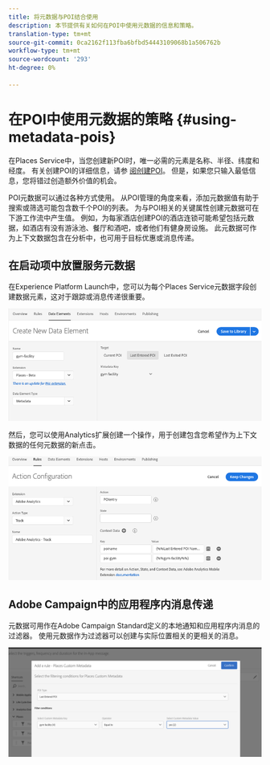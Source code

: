 ```yaml
---
title: 将元数据与POI结合使用
description: 本节提供有关如何在POI中使用元数据的信息和策略。
translation-type: tm+mt
source-git-commit: 0ca2162f113fba6bfbd54443109068b1a506762b
workflow-type: tm+mt
source-wordcount: '293'
ht-degree: 0%

---
```



# 在POI中使用元数据的策略 {#using-metadata-pois}

在Places Service中，当您创建新POI时，唯一必需的元素是名称、半径、纬度和经度。 有关创建POI的详细信息，请参 [阅创建POI](/help/poi-mgmt-ui/create-a-poi-ui.md)。 但是，如果您只输入最低信息，您将错过创造额外价值的机会。

POI元数据可以通过各种方式使用。 从POI管理的角度来看，添加元数据值有助于搜索或筛选可能包含数千个POI的列表。 为与POI相关的关键属性创建元数据可在下游工作流中产生值。 例如，为每家酒店创建POI的酒店连锁可能希望包括元数据，如酒店有没有游泳池、餐厅和酒吧，或者他们有健身房设施。 此元数据可作为上下文数据包含在分析中，也可用于目标优惠或消息传递。

## 在启动项中放置服务元数据

在Experience Platform Launch中，您可以为每个Places Service元数据字段创建数据元素，这对于跟踪或消息传递很重要。

![健身设施的数据元素](/help/assets/gymfacility.png)

然后，您可以使用Analytics扩展创建一个操作，用于创建包含您希望作为上下文数据的任何元数据的新点击。

![健身设施的行动](/help/assets/Analytics-gym.png)

## Adobe Campaign中的应用程序内消息传递

元数据可用作在Adobe Campaign Standard定义的本地通知和应用程序内消息的过滤器。 使用元数据作为过滤器可以创建与实际位置相关的更相关的消息。

![在ACS中过滤本地通知和应用程序内消息](/help/assets/ACS_gym_metadata.png)